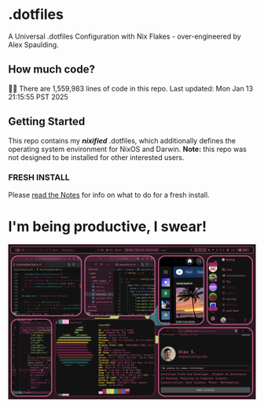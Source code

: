 # .dotfiles
A Universal .dotfiles Configuration with Nix Flakes - over-engineered by Alex Spaulding.

## How much code?
👨‍💻 There are 1,559,983 lines of code in this repo. Last updated: Mon Jan 13 21:15:55 PST 2025

## Getting Started
This repo contains my ___nixified___ .dotfiles, which additionally defines the operating system environment for NixOS and Darwin.
__Note:__ this repo was not designed to be installed for other interested users.

### FRESH INSTALL
Please [read the Notes](https://github.com/aspauldingcode/.dotfiles/issues/158) for info on what to do for a fresh install.

# I'm being productive, I swear!
![macOS-NIXY](./macOS-NIXY.png)